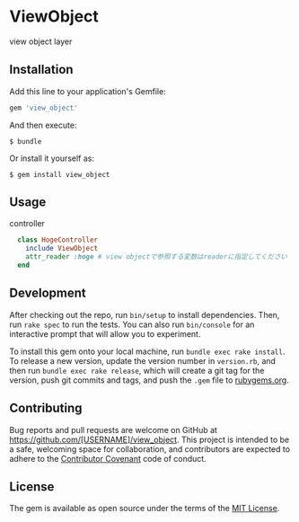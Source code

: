 # ViewObject

view object layer

## Installation

Add this line to your application's Gemfile:

```ruby
gem 'view_object'
```

And then execute:

    $ bundle

Or install it yourself as:

    $ gem install view_object

## Usage

controller
```ruby
  class HogeController
    include ViewObject
    attr_reader :hoge # view objectで参照する変数はreaderに指定してください
  end
```

## Development

After checking out the repo, run `bin/setup` to install dependencies. Then, run `rake spec` to run the tests. You can also run `bin/console` for an interactive prompt that will allow you to experiment.

To install this gem onto your local machine, run `bundle exec rake install`. To release a new version, update the version number in `version.rb`, and then run `bundle exec rake release`, which will create a git tag for the version, push git commits and tags, and push the `.gem` file to [rubygems.org](https://rubygems.org).

## Contributing

Bug reports and pull requests are welcome on GitHub at https://github.com/[USERNAME]/view_object. This project is intended to be a safe, welcoming space for collaboration, and contributors are expected to adhere to the [Contributor Covenant](http://contributor-covenant.org) code of conduct.


## License

The gem is available as open source under the terms of the [MIT License](http://opensource.org/licenses/MIT).

